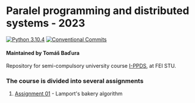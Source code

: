# Paralel programming and distributed systems - 2023

[![Python 3.10.4](https://img.shields.io/badge/python-3.10.4-blue.svg)](https://www.python.org/downloads/release/python-3104/)
[![Conventional Commits](https://img.shields.io/badge/Conventional%20Commits-1.0.0-red.svg)](https://conventionalcommits.org)

#### Maintained by Tomáš Baďura

Repository for semi-compulsory university course [I-PPDS](https://uim.fei.stuba.sk/predmet/i-ppds/), at FEI STU.

### The course is divided into several assignments

1. [Assignment 01](https://github.com/Purifyyy/Badura_98780_feippds/tree/01) - Lamport's bakery algorithm
